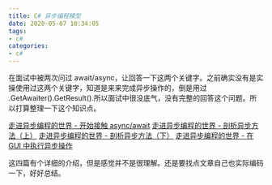 ```yaml
---
title: C# 异步编程模型
date: 2020-05-07 10:34:05
tags: 
- c#
categories:
- c#
---
```


在面试中被两次问过 await/async，让回答一下这两个关键字。之前确实没有是实操使用过这两个关键字，知道是来来完成异步操作的，倒是用过 .GetAwaiter().GetResult().所以面试中很没底气，没有完整的回答这个问题。所以打算整理一下这个知识点。

[走进异步编程的世界 - 开始接触 async/await](https://www.cnblogs.com/liqingwen/p/5831951.html)
[走进异步编程的世界 - 剖析异步方法（上）](https://www.cnblogs.com/liqingwen/p/5844095.html)
[走进异步编程的世界 - 剖析异步方法（下）](https://www.cnblogs.com/liqingwen/p/5866241.html)
[走进异步编程的世界 - 在 GUI 中执行异步操作](https://www.cnblogs.com/liqingwen/p/5877042.html)

这四篇有个详细的介绍，但是感觉并不是很理解。还是要找点文章自己也实际编码一下，好好总结。

